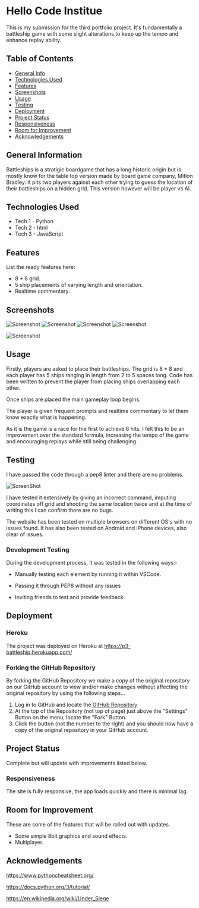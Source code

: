 # Hello Code Institue

This is my submission for the third portfolio project. It's fundamentally a battleship game with some slight alterations to keep up the tempo and enhance replay ability.

## Table of Contents
- [General Info](#general-information)
- [Technologies Used](#technologies-used)
- [Features](#features)
- [Screenshots](#screenshots)
- [Usage](#usage)
- [Testing](#testing)
- [Deployment](#deployment)
- [Project Status](#project-status)
- [Responsiveness](#project-status)
- [Room for Improvement](#room-for-improvement)
- [Acknowledgements](#acknowledgements)

## General Information
Battleships is a stratigic boardgame that has a long historic origin but is mostly know for the table top version made by board game company, Mitlon Bradley. It pits two players against each other trying to guess the location of their battleships on a hidden grid. This version however will be player vs AI.

## Technologies Used
- Tech 1 - Python
- Tech 2 - html
- Tech 3 - JavaScript

## Features
List the ready features here:
- 8 * 8 grid.
- 5 ship placements of varying length and orientation.
- Realtime commentary.


## Screenshots
![Screenshot](assets/BATTLESHIP-1.png) ![Screenshot](assets/BATTLESHIP-2.png) ![Screenshot](assets/BATTLESHIP-3.png) ![Screenshot](assets/BATTLESHIP-5.png) 

![Screenshot](assets/BATTLESHIP-CODE.png) 

## Usage

Firstly, players are asked to place their battleships. The grid is 8 * 8 and each player has 5 ships ranging in length from 2 to 5 spaces long. Code has been written to prevent the player from placing ships overlapping each other.

Once ships are placed the main gameplay loop begins.

The player is given frequent prompts and realtime commentary to let them know exactly what is happening.

As it is the game is a race for the first to achieve 6 hits. I felt this to be an improvement over the standard formula, increasing the tempo of the game and encouraging replays while still being challenging.

## Testing

I have passed the code through a pep8 linter and there are no problems.

![ScreenShot](assets/PEP8.png)

I have tested it extensively by giving an incorrect command, imputing coordinates off grid and shooting the same location twice and at the time of writing this I can confirm there are no bugs.

The website has been tested on multiple browsers on different OS's with no issues found.
It has also been tested on Android and iPhone devices, also clear of issues.

### Development Testing

During the development process, It was tested in the following ways:-

 - Manually testing each element by running it within VSCode.
 
 - Passing it through PEP8 without any issues
   
 - Inviting friends to test and provide feedback.

## Deployment

### Heroku

The project was deployed on Heroku at https://p3-battleship.herokuapp.com/

### Forking the GitHub Repository

By forking the GitHub Repository we make a copy of the original repository on
our GitHub account to view and/or make changes without affecting the original
repository by using the following steps...

1. Log in to GitHub and locate the [GitHub
   Repository](https://github.com/CharlottesHead/P3-BATTLESHIPS)
1. At the top of the Repository (not top of page) just above the "Settings"
   Button on the menu, locate the "Fork" Button.
1. Click the button (not the number to the right) and you should now have a copy
   of the original repository in your GitHub account.
   
## Project Status

Complete but will update with improvements listed below.

### Responsiveness

The site is fully responsive, the app loads quickly and there is minimal lag.

## Room for Improvement
These are some of the features that will be rolled out with updates.

- Some simple 8bit graphics and sound effects.
- Multiplayer.

## Acknowledgements
https://www.pythoncheatsheet.org/

https://docs.python.org/3/tutorial/

https://en.wikipedia.org/wiki/Under_Siege
